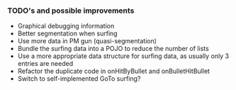 ### TODO's and possible improvements

- Graphical debugging information
- Better segmentation when surfing
- Use more data in PM gun (quasi-segmentation)
- Bundle the surfing data into a POJO to reduce the number of lists
- Use a more appropriate data structure for surfing data, as usually only 3 entries are needed
- Refactor the duplicate code in onHitByBullet and onBulletHitBullet
- Switch to self-implemented GoTo surfing?